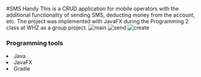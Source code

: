 #SMS Handy
This is a CRUD application for mobile operators with the additional functionality of sending SMS, deducting money from the account, etc. The project was implemented with JavaFX during the Programming 2 class at WHZ as a group project.
![main](https://user-images.githubusercontent.com/39187339/126872743-8e4c7315-9c3b-476d-b78e-f5803e44d280.png)
![send](https://user-images.githubusercontent.com/39187339/126872741-c56d8f21-146f-47d2-aa88-40a86095d7ff.png)
![create](https://user-images.githubusercontent.com/39187339/126872744-be83f84b-6b28-4e40-a7f2-2173aab62e76.png)

### Programming tools
<li>Java</li>
<li>JavaFX</li>
<li>Gradle</li>
